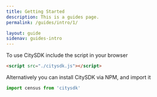 ```yaml
---
title: Getting Started
description: This is a guides page.
permalink: /guides/intro/1/

layout: guide
sidenav: guides-intro
---
```


To use CitySDK include the script in your browser

```html
<script src="./citysdk.js"></script>
```

Alternatively you can install CitySDK via NPM, and import it

```javascript
import census from 'citysdk'
```